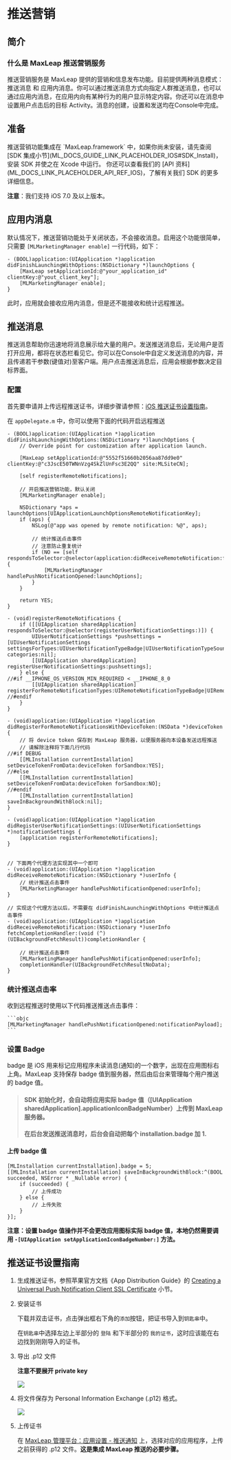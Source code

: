 # 推送营销

## 简介

### 什么是 MaxLeap 推送营销服务

推送营销服务是 MaxLeap 提供的营销和信息发布功能。目前提供两种消息模式：推送消息 和 应用内消息。你可以通过推送消息方式向指定人群推送消息，也可以通过应用内消息，在应用内向有某种行为的用户显示特定内容。你还可以在消息中设置用户点击后的目标 Activity。消息的创建，设置和发送均在Console中完成。

## 准备
<aside class="notice">
    <span class="icon"></span>
    <span class="text">
        推送营销功能集成在 `MaxLeap.framework` 中，如果你尚未安装，请先查阅[SDK 集成小节](ML_DOCS_GUIDE_LINK_PLACEHOLDER_IOS#SDK_Install)，安装 SDK 并使之在 Xcode 中运行。
你还可以查看我们的 [API 资料](ML_DOCS_LINK_PLACEHOLDER_API_REF_IOS)，了解有关我们 SDK 的更多详细信息。
    </span>
</aside>

**注意**：我们支持 iOS 7.0 及以上版本。

## 应用内消息

默认情况下，推送营销功能处于关闭状态，不会接收消息。启用这个功能很简单，只需要 `[MLMarketingManager enable]` 一行代码，如下：

```objc
- (BOOL)application:(UIApplication *)application didFinishLaunchingWithOptions:(NSDictionary *)launchOptions {
	[MaxLeap setApplicationId:@"your_application_id" clientKey:@"yout_client_key"];
	[MLMarketingManager enable];
}
```

此时，应用就会接收应用内消息，但是还不能接收和统计远程推送。

## 推送消息

推送消息帮助你迅速地将消息展示给大量的用户。发送推送消息后，无论用户是否打开应用，都将在状态栏看见它。你可以在Console中自定义发送消息的内容，并且传递若干参数(键值对)至客户端。用户点击推送消息后，应用会根据参数决定目标界面。

### 配置

首先要申请并上传远程推送证书，详细步骤请参照：[iOS 推送证书设置指南](#营销-推送证书设置指南)。

在 `appDelegate.m` 中，你可以使用下面的代码开启远程推送

```objc
- (BOOL)application:(UIApplication *)application didFinishLaunchingWithOptions:(NSDictionary *)launchOptions {
    // Override point for customization after application launch.

    [MaxLeap setApplicationId:@"5552f51660b2056aa87dd9e0" clientKey:@"c3JscE50TWNnVzg4SkZlUnFsc3E2QQ" site:MLSiteCN];

    [self registerRemoteNotifications];

    // 开启推送营销功能，默认关闭
    [MLMarketingManager enable];
    
    NSDictionary *aps = launchOptions[UIApplicationLaunchOptionsRemoteNotificationKey];
    if (aps) {
        NSLog(@"app was opened by remote notification: %@", aps);
        
        // 统计推送点击事件
        // 注意防止重复统计
        if (NO == [self respondsToSelector:@selector(application:didReceiveRemoteNotification:fetchCompletionHandler:)]) {
            [MLMarketingManager handlePushNotificationOpened:launchOptions];
        }
    }

    return YES;
}

- (void)registerRemoteNotifications {
    if ([[UIApplication sharedApplication] respondsToSelector:@selector(registerUserNotificationSettings:)]) {
        UIUserNotificationSettings *pushsettings = [UIUserNotificationSettings settingsForTypes:UIUserNotificationTypeBadge|UIUserNotificationTypeSound|UIUserNotificationTypeAlert categories:nil];
        [[UIApplication sharedApplication] registerUserNotificationSettings:pushsettings];
    } else {
//#if __IPHONE_OS_VERSION_MIN_REQUIRED < __IPHONE_8_0
        [[UIApplication sharedApplication] registerForRemoteNotificationTypes:UIRemoteNotificationTypeBadge|UIRemoteNotificationTypeSound|UIRemoteNotificationTypeAlert];
//#endif
    }
}

- (void)application:(UIApplication *)application didRegisterForRemoteNotificationsWithDeviceToken:(NSData *)deviceToken {
    // 将 device token 保存到 MaxLeap 服务器，以便服务器向本设备发送远程推送
    // 请解除注释将下面几行代码
//#if DEBUG
    [[MLInstallation currentInstallation] setDeviceTokenFromData:deviceToken forSandbox:YES];
//#else
    [[MLInstallation currentInstallation] setDeviceTokenFromData:deviceToken forSandbox:NO];
//#endif
    [[MLInstallation currentInstallation] saveInBackgroundWithBlock:nil];
}

- (void)application:(UIApplication *)application didRegisterUserNotificationSettings:(UIUserNotificationSettings *)notificationSettings {
    [application registerForRemoteNotifications];
}


// 下面两个代理方法实现其中一个即可
- (void)application:(UIApplication *)application didReceiveRemoteNotification:(NSDictionary *)userInfo {
    // 统计推送点击事件
    [MLMarketingManager handlePushNotificationOpened:userInfo];
}

// 实现这个代理方法以后，不需要在 didFinishLaunchingWithOptions 中统计推送点击事件
- (void)application:(UIApplication *)application didReceiveRemoteNotification:(NSDictionary *)userInfo fetchCompletionHandler:(void (^)(UIBackgroundFetchResult))completionHandler {
    
    // 统计推送点击事件
    [MLMarketingManager handlePushNotificationOpened:userInfo];
    completionHandler(UIBackgroundFetchResultNoData);
}
```

### 统计推送点击率

收到远程推送时使用以下代码推送推送点击事件：

	```objc
	[MLMarketingManager handlePushNotificationOpened:notificationPayload];
	```

### 设置 Badge

badge 是 iOS 用来标记应用程序未读消息(通知)的一个数字，出现在应用图标右上角。MaxLeap 支持保存 badge 值到服务器，然后由后台来管理每个用户推送的 badge 值。

>####  SDK 初始化时，会自动将应用实际 badge 值（[UIApplication sharedApplication].applicationIconBadgeNumber）上传到 MaxLeap 服务器。
>####  在后台发送推送消息时，后台会自动把每个 installation.badge 加 1.

#### 上传 badge 值

```objc
[MLInstallation currentInstallation].badge = 5;
[[MLInstallation currentInstallation] saveInBackgroundWithBlock:^(BOOL succeeded, NSError * _Nullable error) {
    if (succeeded) {
        // 上传成功
    } else {
        // 上传失败
    }
}];
```

**注意：设置 badge 值操作并不会更改应用图标实际 badge 值，本地仍然需要调用 `-[UIApplication setApplicationIconBadgeNumber:]` 方法。**

## 推送证书设置指南

1. 生成推送证书，参照苹果官方文档《App Distribution Guide》的 [Creating a Universal Push Notification Client SSL Certificate](https://developer.apple.com/library/ios/documentation/IDEs/Conceptual/AppDistributionGuide/AddingCapabilities/AddingCapabilities.html#//apple_ref/doc/uid/TP40012582-CH26-SW11) 小节。

2. 安装证书

	下载并双击证书，点击弹出框右下角的`添加`按钮，把证书导入到`钥匙串`中。
	
	在`钥匙串`中选择左边上半部分的 `登陆` 和下半部分的 `我的证书`，这时应该能在右边找到刚刚导入的证书。

3. 导出 .p12 文件

	**注意不要展开 private key**

	![](../../../images/ios_push_export_p12.png)
	
4. 将文件保存为 Personal Information Exchange (.p12) 格式。
	
	![](../../../images/ios_push_export_filename.png)
	
5. 上传证书
	
	在 [MaxLeap 管理平台：应用设置 - 推送通知](https://maxleap.cn/settings#notification) 上，选择对应的应用程序，上传之前获得的 .p12 文件。**这是集成 MaxLeap 推送的必要步骤。**
